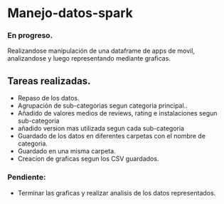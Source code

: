 # Manejo-datos-spark

### En progreso.

Realizandose manipulación de una dataframe de apps de movil, analizandose y luego representando mediante graficas.

## Tareas realizadas.

- Repaso de los datos.
- Agrupación de sub-categorias segun categoria principal..
- Añadido de valores medios de reviews, rating e instalaciones segun sub-categoria
- añadido version mas utilizada segun cada sub-categoria
- Guardado de los datos en diferentes carpetas con el nombre de categoria.
- Guardado en una misma carpeta.
- Creacion de graficas segun los CSV guardados.

### Pendiente:
- Terminar las graficas y realizar analisis de los datos representados.
